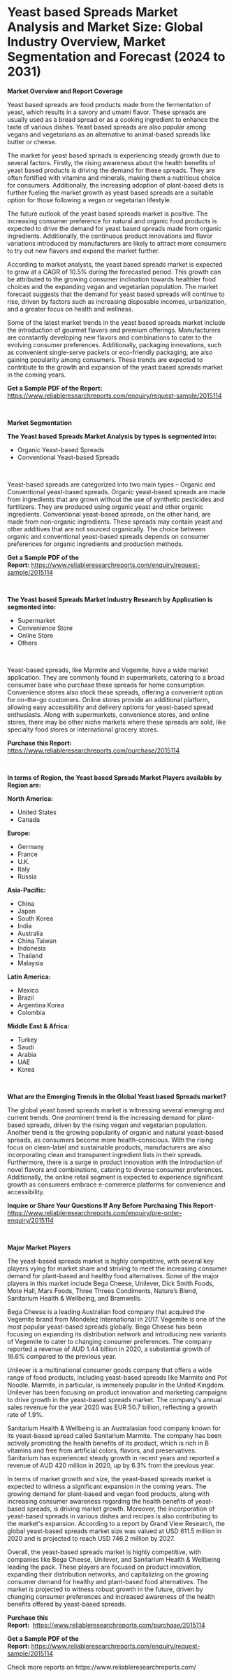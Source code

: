 <p><h1>Yeast based Spreads Market Analysis and Market Size: Global Industry Overview, Market Segmentation and Forecast (2024 to 2031)</h1></p><p><strong>Market Overview and Report Coverage</strong></p>
<p><p>Yeast based spreads are food products made from the fermentation of yeast, which results in a savory and umami flavor. These spreads are usually used as a bread spread or as a cooking ingredient to enhance the taste of various dishes. Yeast based spreads are also popular among vegans and vegetarians as an alternative to animal-based spreads like butter or cheese.</p><p>The market for yeast based spreads is experiencing steady growth due to several factors. Firstly, the rising awareness about the health benefits of yeast based products is driving the demand for these spreads. They are often fortified with vitamins and minerals, making them a nutritious choice for consumers. Additionally, the increasing adoption of plant-based diets is further fueling the market growth as yeast based spreads are a suitable option for those following a vegan or vegetarian lifestyle.</p><p>The future outlook of the yeast based spreads market is positive. The increasing consumer preference for natural and organic food products is expected to drive the demand for yeast based spreads made from organic ingredients. Additionally, the continuous product innovations and flavor variations introduced by manufacturers are likely to attract more consumers to try out new flavors and expand the market further.</p><p>According to market analysts, the yeast based spreads market is expected to grow at a CAGR of 10.5% during the forecasted period. This growth can be attributed to the growing consumer inclination towards healthier food choices and the expanding vegan and vegetarian population. The market forecast suggests that the demand for yeast based spreads will continue to rise, driven by factors such as increasing disposable incomes, urbanization, and a greater focus on health and wellness.</p><p>Some of the latest market trends in the yeast based spreads market include the introduction of gourmet flavors and premium offerings. Manufacturers are constantly developing new flavors and combinations to cater to the evolving consumer preferences. Additionally, packaging innovations, such as convenient single-serve packets or eco-friendly packaging, are also gaining popularity among consumers. These trends are expected to contribute to the growth and expansion of the yeast based spreads market in the coming years.</p></p>
<p><strong>Get a Sample PDF of the Report:</strong> <a href="https://www.reliableresearchreports.com/enquiry/request-sample/2015114">https://www.reliableresearchreports.com/enquiry/request-sample/2015114</a></p>
<p>&nbsp;</p>
<p><strong>Market Segmentation</strong></p>
<p><strong>The Yeast based Spreads Market Analysis by types is segmented into:</strong></p>
<p><ul><li>Organic Yeast-based Spreads</li><li>Conventional Yeast-based Spreads</li></ul></p>
<p>&nbsp;</p>
<p><p>Yeast-based spreads are categorized into two main types – Organic and Conventional yeast-based spreads. Organic yeast-based spreads are made from ingredients that are grown without the use of synthetic pesticides and fertilizers. They are produced using organic yeast and other organic ingredients. Conventional yeast-based spreads, on the other hand, are made from non-organic ingredients. These spreads may contain yeast and other additives that are not sourced organically. The choice between organic and conventional yeast-based spreads depends on consumer preferences for organic ingredients and production methods.</p></p>
<p><strong>Get a Sample PDF of the Report:</strong>&nbsp;<a href="https://www.reliableresearchreports.com/enquiry/request-sample/2015114">https://www.reliableresearchreports.com/enquiry/request-sample/2015114</a></p>
<p>&nbsp;</p>
<p><strong>The Yeast based Spreads Market Industry Research by Application is segmented into:</strong></p>
<p><ul><li>Supermarket</li><li>Convenience Store</li><li>Online Store</li><li>Others</li></ul></p>
<p>&nbsp;</p>
<p><p>Yeast-based spreads, like Marmite and Vegemite, have a wide market application. They are commonly found in supermarkets, catering to a broad consumer base who purchase these spreads for home consumption. Convenience stores also stock these spreads, offering a convenient option for on-the-go customers. Online stores provide an additional platform, allowing easy accessibility and delivery options for yeast-based spread enthusiasts. Along with supermarkets, convenience stores, and online stores, there may be other niche markets where these spreads are sold, like specialty food stores or international grocery stores.</p></p>
<p><strong>Purchase this Report:</strong>&nbsp; <a href="https://www.reliableresearchreports.com/purchase/2015114">https://www.reliableresearchreports.com/purchase/2015114</a></p>
<p>&nbsp;</p>
<p><strong>In terms of Region, the Yeast based Spreads Market Players available by Region are:</strong></p>
<p>
    <p> <strong> North America: </strong>
        <ul>
            <li>United States</li>
            <li>Canada</li>
        </ul>
        </p> 
    <p> <strong> Europe: </strong>
        <ul>
            <li>Germany</li>
            <li>France</li>
            <li>U.K.</li>
            <li>Italy</li>
            <li>Russia</li>
        </ul>
        </p> 
    <p> <strong> Asia-Pacific: </strong>
        <ul>
            <li>China</li>
            <li>Japan</li>
            <li>South Korea</li>
            <li>India</li>
            <li>Australia</li>
            <li>China Taiwan</li>
            <li>Indonesia</li>
            <li>Thailand</li>
            <li>Malaysia</li>
        </ul>
        </p> 
    <p> <strong> Latin America: </strong>
        <ul>
            <li>Mexico</li>
            <li>Brazil</li>
            <li>Argentina Korea</li>
            <li>Colombia</li>
        </ul>
        </p> 
    <p> <strong> Middle East & Africa: </strong>
        <ul>
            <li>Turkey</li>
            <li>Saudi</li>
            <li>Arabia</li>
            <li>UAE</li>
            <li>Korea</li>
        </ul>
    </p>
    </p>
<p>&nbsp;</p>
<p><strong>What are the Emerging Trends in the Global Yeast based Spreads market?</strong></p>
<p><p>The global yeast based spreads market is witnessing several emerging and current trends. One prominent trend is the increasing demand for plant-based spreads, driven by the rising vegan and vegetarian population. Another trend is the growing popularity of organic and natural yeast-based spreads, as consumers become more health-conscious. With the rising focus on clean-label and sustainable products, manufacturers are also incorporating clean and transparent ingredient lists in their spreads. Furthermore, there is a surge in product innovation with the introduction of novel flavors and combinations, catering to diverse consumer preferences. Additionally, the online retail segment is expected to experience significant growth as consumers embrace e-commerce platforms for convenience and accessibility.</p></p>
<p><strong>Inquire or Share Your Questions If Any Before Purchasing This Report</strong>- <a href="https://www.reliableresearchreports.com/enquiry/pre-order-enquiry/2015114">https://www.reliableresearchreports.com/enquiry/pre-order-enquiry/2015114</a></p>
<p>&nbsp;</p>
<p><strong>Major Market Players</strong></p>
<p><p>The yeast-based spreads market is highly competitive, with several key players vying for market share and striving to meet the increasing consumer demand for plant-based and healthy food alternatives. Some of the major players in this market include Bega Cheese, Unilever, Dick Smith Foods, Mote Hall, Mars Foods, Three Threes Condiments, Nature’s Blend, Sanitarium Health & Wellbeing, and Bramwells.</p><p>Bega Cheese is a leading Australian food company that acquired the Vegemite brand from Mondelez International in 2017. Vegemite is one of the most popular yeast-based spreads globally. Bega Cheese has been focusing on expanding its distribution network and introducing new variants of Vegemite to cater to changing consumer preferences. The company reported a revenue of AUD 1.44 billion in 2020, a substantial growth of 16.6% compared to the previous year.</p><p>Unilever is a multinational consumer goods company that offers a wide range of food products, including yeast-based spreads like Marmite and Pot Noodle. Marmite, in particular, is immensely popular in the United Kingdom. Unilever has been focusing on product innovation and marketing campaigns to drive growth in the yeast-based spreads market. The company's annual sales revenue for the year 2020 was EUR 50.7 billion, reflecting a growth rate of 1.9%.</p><p>Sanitarium Health & Wellbeing is an Australasian food company known for its yeast-based spread called Sanitarium Marmite. The company has been actively promoting the health benefits of its product, which is rich in B vitamins and free from artificial colors, flavors, and preservatives. Sanitarium has experienced steady growth in recent years and reported a revenue of AUD 420 million in 2020, up by 6.3% from the previous year.</p><p>In terms of market growth and size, the yeast-based spreads market is expected to witness a significant expansion in the coming years. The growing demand for plant-based and vegan food products, along with increasing consumer awareness regarding the health benefits of yeast-based spreads, is driving market growth. Moreover, the incorporation of yeast-based spreads in various dishes and recipes is also contributing to the market's expansion. According to a report by Grand View Research, the global yeast-based spreads market size was valued at USD 611.5 million in 2020 and is projected to reach USD 746.2 million by 2027.</p><p>Overall, the yeast-based spreads market is highly competitive, with companies like Bega Cheese, Unilever, and Sanitarium Health & Wellbeing leading the pack. These players are focused on product innovation, expanding their distribution networks, and capitalizing on the growing consumer demand for healthy and plant-based food alternatives. The market is projected to witness robust growth in the future, driven by changing consumer preferences and increased awareness of the health benefits offered by yeast-based spreads.</p></p>
<p><strong>Purchase this Report:</strong>&nbsp;&nbsp;<a href="https://www.reliableresearchreports.com/purchase/2015114">https://www.reliableresearchreports.com/purchase/2015114</a></p>
<p></p>
<p><strong>Get a Sample PDF of the Report:</strong>&nbsp;<a href="https://www.reliableresearchreports.com/enquiry/request-sample/2015114">https://www.reliableresearchreports.com/enquiry/request-sample/2015114</a></p>
<p>Check more reports on https://www.reliableresearchreports.com/</p>